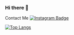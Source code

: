 ### Hi there 👋


Contact Me
[![Instagram Badge](https://img.shields.io/badge/-Instagram-C13584?style=flat-quare&labelColor=C13584&logo=instagram&logoColor=white&link=link)](https://www.instagram.com/samettcp/?hl=tr) 

[![Top Langs](https://github-readme-stats.vercel.app/api/top-langs/?username=sametcp)](https://github.com/anuraghazra/github-readme-stats)

